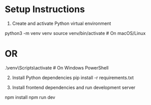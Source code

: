# Setup Instructions
1. Create and activate Python virtual environment

python3 -m venv venv
source venv/bin/activate      # On macOS/Linux
# OR
.\venv\Scripts\activate       # On Windows PowerShell

2. Install Python dependencies
pip install -r requirements.txt

4. Install frontend dependencies and run development server

npm install
npm run dev
